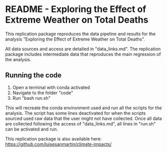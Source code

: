 # README - Exploring the Effect of Extreme Weather on Total Deaths

This replication package reproduces the data pipeline and results for the analysis "Exploring the Effect of Extreme Weather on Total Deaths".

All data sources and access are detailed in "data_links.md". The replication package includes intermediate data that reproduces the main regression of the analysis.

## Running the code

1. Open a terminal with conda activated
2. Navigate to the folder "code"
3. Run "bash run.sh"

This will recreate the conda environment used and run all the scripts for the analysis. The script has some lines deactivated for when the scripts sourced used raw data that the user might not have collected. Once all data are collected following the access of "data_links.md", all lines in "run.sh" can be activated and run.

This replication package is also available here: https://github.com/luisesanmartin/climate-impacts/